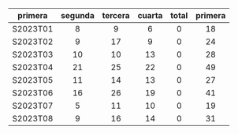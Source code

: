 |  primera  |  segunda  |  tercera  |  cuarta  |  total  |  primera  |
|:---------:|:---------:|:---------:|:--------:|:-------:|:---------:|
| S2023T01  |     8     |     9     |    6     |    0    |    18     |
| S2023T02  |     9     |    17     |    9     |    0    |    24     |
| S2023T03  |    10     |    10     |    13    |    0    |    28     |
| S2023T04  |    21     |    25     |    22    |    0    |    49     |
| S2023T05  |    11     |    14     |    13    |    0    |    27     |
| S2023T06  |    16     |    26     |    19    |    0    |    41     |
| S2023T07  |     5     |    11     |    10    |    0    |    19     |
| S2023T08  |     9     |    16     |    14    |    0    |    31     |